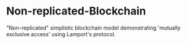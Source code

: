 # Non-replicated-Blockchain
"Non-replicated" simplistic blockchain model demonstrating 'mutually exclusive access' using Lamport's protocol.
